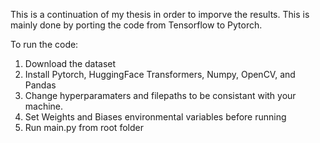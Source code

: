 This is a continuation of my thesis in order to imporve the results. This is mainly done by porting the code from Tensorflow to Pytorch.

To run the code:
1. Download the dataset
2. Install Pytorch, HuggingFace Transformers, Numpy, OpenCV, and Pandas
3. Change hyperparamaters and filepaths to be consistant with your machine.
4. Set Weights and Biases environmental variables before running
5. Run main.py from root folder
